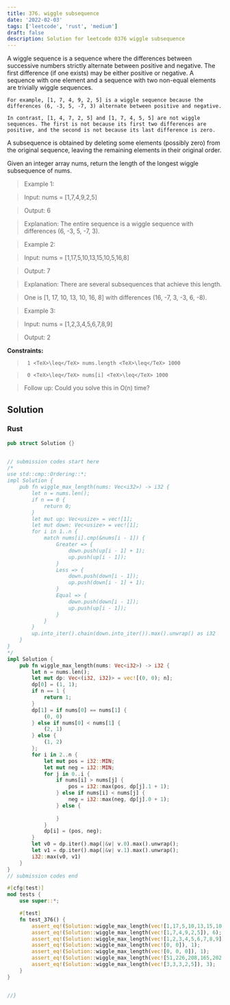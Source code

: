 ```yaml
---
title: 376. wiggle subsequence
date: '2022-02-03'
tags: ['leetcode', 'rust', 'medium']
draft: false
description: Solution for leetcode 0376 wiggle subsequence
---
```


 

  A wiggle sequence is a sequence where the differences between successive numbers strictly alternate between positive and negative. The first difference (if one exists) may be either positive or negative. A sequence with one element and a sequence with two non-equal elements are trivially wiggle sequences.

  

  	For example, [1, 7, 4, 9, 2, 5] is a wiggle sequence because the differences (6, -3, 5, -7, 3) alternate between positive and negative.

  	In contrast, [1, 4, 7, 2, 5] and [1, 7, 4, 5, 5] are not wiggle sequences. The first is not because its first two differences are positive, and the second is not because its last difference is zero.

  

  A subsequence is obtained by deleting some elements (possibly zero) from the original sequence, leaving the remaining elements in their original order.

  Given an integer array nums, return the length of the longest wiggle subsequence of nums.

   

 >   Example 1:

  

 >   Input: nums <TeX>=</TeX> [1,7,4,9,2,5]

 >   Output: 6

 >   Explanation: The entire sequence is a wiggle sequence with differences (6, -3, 5, -7, 3).

  

 >   Example 2:

  

 >   Input: nums <TeX>=</TeX> [1,17,5,10,13,15,10,5,16,8]

 >   Output: 7

 >   Explanation: There are several subsequences that achieve this length.

 >   One is [1, 17, 10, 13, 10, 16, 8] with differences (16, -7, 3, -3, 6, -8).

  

 >   Example 3:

  

 >   Input: nums <TeX>=</TeX> [1,2,3,4,5,6,7,8,9]

 >   Output: 2

  

   

  **Constraints:**

  

 >   	1 <TeX>\leq</TeX> nums.length <TeX>\leq</TeX> 1000

 >   	0 <TeX>\leq</TeX> nums[i] <TeX>\leq</TeX> 1000

  

   

 >   Follow up: Could you solve this in O(n) time?


## Solution
### Rust
```rust
pub struct Solution {}


// submission codes start here
/*
use std::cmp::Ordering::*;
impl Solution {
    pub fn wiggle_max_length(nums: Vec<i32>) -> i32 {
        let n = nums.len();
        if n == 0 {
            return 0;
        }
        let mut up: Vec<usize> = vec![1];
        let mut down: Vec<usize> = vec![1];
        for i in 1..n {
            match nums[i].cmp(&nums[i - 1]) {
                Greater => {
                    down.push(up[i - 1] + 1);
                    up.push(up[i - 1]);
                }
                Less => {
                    down.push(down[i - 1]);
                    up.push(down[i - 1] + 1);
                }
                Equal => {
                    down.push(down[i - 1]);
                    up.push(up[i - 1]);
                }
            }
        }
        up.into_iter().chain(down.into_iter()).max().unwrap() as i32    
    }
}
*/
impl Solution {
    pub fn wiggle_max_length(nums: Vec<i32>) -> i32 {
        let n = nums.len();
        let mut dp: Vec<(i32, i32)> = vec![(0, 0); n];
        dp[0] = (1, 1);
        if n == 1 {
            return 1;
        }
        dp[1] = if nums[0] == nums[1] {
            (0, 0)
        } else if nums[0] < nums[1] {
            (2, 1)
        } else {
            (1, 2)
        };
        for i in 2..n {
            let mut pos = i32::MIN;
            let mut neg = i32::MIN;
            for j in 0..i {
                if nums[i] > nums[j] {
                    pos = i32::max(pos, dp[j].1 + 1);
                } else if nums[i] < nums[j] {
                    neg = i32::max(neg, dp[j].0 + 1);
                } else {
                    
                }
            }
            dp[i] = (pos, neg);
        }
        let v0 = dp.iter().map(|&v| v.0).max().unwrap();
        let v1 = dp.iter().map(|&v| v.1).max().unwrap();
        i32::max(v0, v1)
    }
}
// submission codes end

#[cfg(test)]
mod tests {
    use super::*;

    #[test]
    fn test_376() {
        assert_eq!(Solution::wiggle_max_length(vec![1,17,5,10,13,15,10,5,16,8]), 7);
        assert_eq!(Solution::wiggle_max_length(vec![1,7,4,9,2,5]), 6);
        assert_eq!(Solution::wiggle_max_length(vec![1,2,3,4,5,6,7,8,9]), 2);
        assert_eq!(Solution::wiggle_max_length(vec![0, 0]), 1);
        assert_eq!(Solution::wiggle_max_length(vec![0, 0, 0]), 1);
        assert_eq!(Solution::wiggle_max_length(vec![51,226,208,165,202,286,190,212,219,271,36,245,20,238,238,89,105,66,73,9,254,206,221,237,203,33,249,253,150,102,57,249,203,10,123,178,85,203,35,276,129,116,37,163,99,142,187,249,134,77,217,298,29,127,174,115,122,178,12,80,122,76,16,41,115,84,104,121,127,40,287,129,9,172,112,51,40,135,205,53,259,196,248,5,123,184,209,130,271,42,18,143,24,101,10,273,252,50,173,80,119,129,45,257,299,78,278,78,190,215,284,129,200,232,103,97,167,120,49,298,141,146,154,233,214,196,244,50,110,48,152,82,226,26,254,276,292,286,215,56,128,122,82,241,222,12,272,192,224,136,116,70,39,207,295,49,194,90,210,123,271,18,276,87,177,240,276,33,155,200,51,6,212,36,149,202,48,114,58,91,83,221,175,148,278,300,284,86,191,95,77,215,113,257,153,135,217,76,85,269,126,194,199,195,20,204,194,50,220,228,90,221,256,87,157,246,74,156,9,196,16,259,234,79,31,206,148,12,223,151,96,229,165,9,144,26,255,201,33,89,145,155,1,204,37,107,80,212,88,186,254,9,158,180,24,45,158,100,52,131,71,174,229,236,296,299,184,168,41,45,76,68,122,85,292,238,293,179,143,128,47,87,267,53,187,76,292,0,160,70,172,292,9,64,156,153,26,145,196,222]), 202);
        assert_eq!(Solution::wiggle_max_length(vec![3,3,3,2,5]), 3);
    }
}


//}

```
